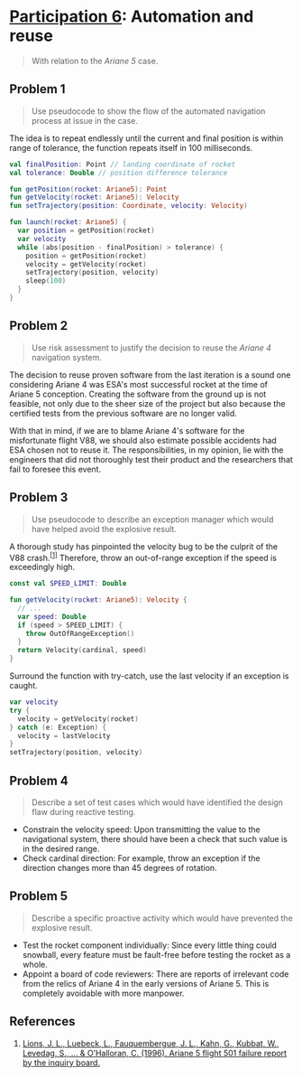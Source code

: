 # [Participation 6](https://github.com/hendraanggrian/IIT-CS487/blob/assets/lect7.pdf): Automation and reuse

> With relation to the *Ariane 5* case.

## Problem 1

> Use pseudocode to show the flow of the automated navigation process at issue
  in the case.

The idea is to repeat endlessly until the current and final position is within
range of tolerance, the function repeats itself in 100 milliseconds.

```kotlin
val finalPosition: Point // landing coordinate of rocket
val tolerance: Double // position difference tolerance

fun getPosition(rocket: Ariane5): Point
fun getVelocity(rocket: Ariane5): Velocity
fun setTrajectory(position: Coordinate, velocity: Velocity)

fun launch(rocket: Ariane5) {
  var position = getPosition(rocket)
  var velocity
  while (abs(position - finalPosition) > tolerance) {
    position = getPosition(rocket)
    velocity = getVelocity(rocket)
    setTrajectory(position, velocity)
    sleep(100)
  }
}
```

## Problem 2

> Use risk assessment to justify the decision to reuse the *Ariane 4* navigation
  system.

The decision to reuse proven software from the last iteration is a sound one
considering Ariane 4 was ESA's most successful rocket at the time of Ariane 5
conception. Creating the software from the ground up is not feasible, not only
due to the sheer size of the project but also because the certified tests from
the previous software are no longer valid.

With that in mind, if we are to blame Ariane 4's software for the misfortunate
flight V88, we should also estimate possible accidents had ESA chosen not to
reuse it. The responsibilities, in my opinion, lie with the engineers that did
not thoroughly test their product and the researchers that fail to foresee this
event.

## Problem 3

> Use pseudocode to describe an exception manager which would have helped avoid
  the explosive result.

A thorough study has pinpointed the velocity bug to be the culprit of the V88
crash.<sup>[\[1\]]</sup> Therefore, throw an out-of-range exception if the speed
is exceedingly high.

```kotlin
const val SPEED_LIMIT: Double

fun getVelocity(rocket: Ariane5): Velocity {
  // ...
  var speed: Double
  if (speed > SPEED_LIMIT) {
    throw OutOfRangeException()
  }
  return Velocity(cardinal, speed)
}
```

Surround the function with try-catch, use the last velocity if an exception is
caught.

```kotlin
var velocity
try {
  velocity = getVelocity(rocket)
} catch (e: Exception) {
  velocity = lastVelocity
}
setTrajectory(position, velocity)
```

## Problem 4

> Describe a set of test cases which would have identified the design flaw
  during reactive testing.

- Constrain the velocity speed: Upon transmitting the value to the navigational
  system, there should have been a check that such value is in the desired
  range.
- Check cardinal direction: For example, throw an exception if the direction
  changes more than 45 degrees of rotation.

## Problem 5

> Describe a specific proactive activity which would have prevented the
  explosive result.

- Test the rocket component individually: Since every little thing could
  snowball, every feature must be fault-free before testing the rocket as a
  whole.
- Appoint a board of code reviewers: There are reports of irrelevant code from
  the relics of Ariane 4 in the early versions of Ariane 5. This is completely
  avoidable with more manpower.

## References

1. [Lions, J. L., Luebeck, L., Fauquembergue, J. L., Kahn, G., Kubbat, W., Levedag, S., ... & O’Halloran, C. (1996). Ariane 5 flight 501 failure report by the inquiry board.](https://www.csm.ornl.gov/~sheldon/cs422/ariane5fr.html)

[\[1\]]: https://www.csm.ornl.gov/~sheldon/cs422/ariane5fr.html
